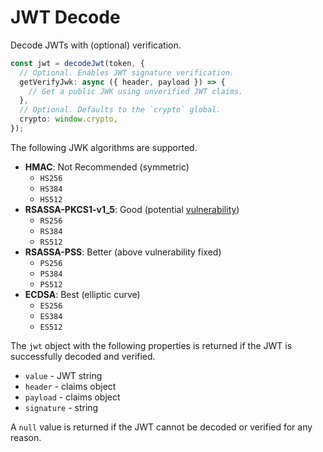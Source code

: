 # JWT Decode

Decode JWTs with (optional) verification.

```ts
const jwt = decodeJwt(token, {
  // Optional. Enables JWT signature verification.
  getVerifyJwk: async ({ header, payload }) => {
    // Get a public JWK using unverified JWT claims.
  },
  // Optional. Defaults to the `crypto` global.
  crypto: window.crypto,
});
```

The following JWK algorithms are supported.

- **HMAC**: Not Recommended (symmetric)
  - `HS256`
  - `HS384`
  - `HS512`
- **RSASSA-PKCS1-v1_5**: Good (potential [vulnerability](https://www.cvedetails.com/cve/CVE-2020-20949/))
  - `RS256`
  - `RS384`
  - `RS512`
- **RSASSA-PSS**: Better (above vulnerability fixed)
  - `PS256`
  - `PS384`
  - `PS512`
- **ECDSA**: Best (elliptic curve)
  - `ES256`
  - `ES384`
  - `ES512`

The `jwt` object with the following properties is returned if the JWT is successfully decoded and verified.

- `value` - JWT string
- `header` - claims object
- `payload` - claims object
- `signature` - string

A `null` value is returned if the JWT cannot be decoded or verified for any reason.
